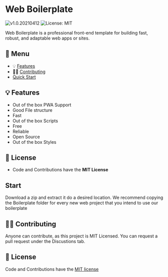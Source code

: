 # Web Boilerplate

![v1.0.20210412](https://img.shields.io/badge/version-v0.1.2-lightgray.svg?style=flat&logo=) ![License: MIT](https://img.shields.io/badge/license-MIT-brightgreen.svg?style=flat&logo=license)

Web Boilerplate is a professional front-end template for building
fast, robust, and adaptable web apps or sites.

## 📎 Menu

- 💡 [Features](#features)
- 👨‍💻 [Contributing](#contributing)
- [Quick Start](#start)

## 💡 Features

* Out of the box PWA Support
* Good File structure
* Fast
* Out of the box Scripts
* Free
* Reliable
* Open Source
* Out of the box Styles


## 💫 License

- Code and Contributions have the **MIT License**


## Start

Download a zip and extract it do a desired location. We recommend copying the Boilerplate folder for every new web project that you intend to use our boilerplate


## 👨‍💻 Contributing

Anyone can contribute, as this project is MIT Licensed. You can request a pull request under the Discustions tab.


## 💫 License
Code and Contributions have the [MIT license](LICENSE.MD)


